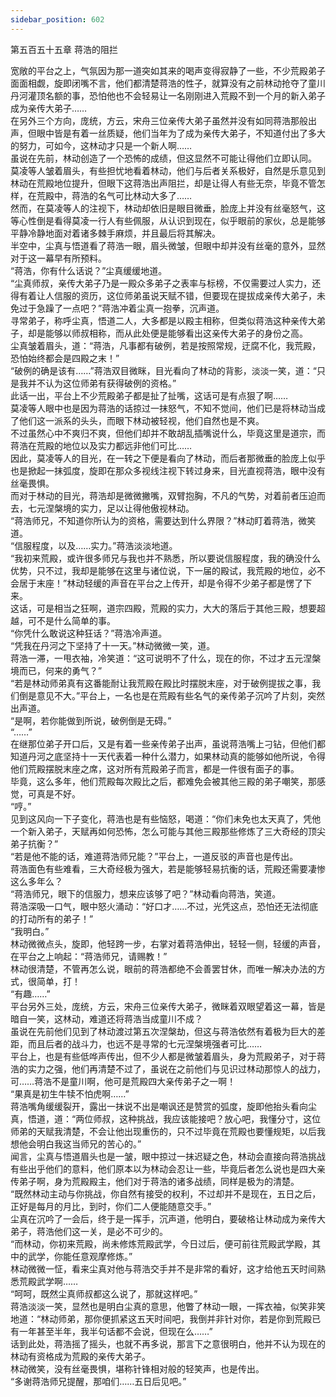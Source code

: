 ```yaml
---
sidebar_position: 602
---
```

 第五百五十五章 蒋浩的阻拦


宽敞的平台之上，气氛因为那一道突如其来的喝声变得寂静了一些，不少荒殿弟子面面相觑，旋即闭嘴不言，他们都清楚蒋浩的性子，就算没有之前林动抢夺了童川丹河灌顶名额的事，恐怕他也不会轻易让一名刚刚进入荒殿不到一个月的新入弟子成为亲传大弟子……  
在另外三个方向，庞统，方云，宋舟三位亲传大弟子虽然并没有如同蒋浩那般出声，但眼中皆是有着一丝质疑，他们当年为了成为亲传大弟子，不知道付出了多大的努力，可如今，这林动才只是一个新人啊……  
虽说在先前，林动创造了一个恐怖的成绩，但这显然不可能让得他们立即认同。  
莫凌等人皱着眉头，有些担忧地看着林动，他们与后者关系极好，自然是乐意见到林动在荒殿地位提升，但眼下这蒋浩出声阻拦，却是让得人有些无奈，毕竟不管怎样，在荒殿中，蒋浩的名气可比林动大多了……  
然而，在莫凌等人的注视下，林动却依旧是眼目微垂，脸庞上并没有丝毫怒气，这等心性倒是看得莫凌一行人有些佩服，从认识到现在，似乎眼前的家伙，总是能够平静冷静地面对着诸多棘手麻烦，并且最后将其解决。  
半空中，尘真与悟道看了蒋浩一眼，眉头微皱，但眼中却并没有丝毫的意外，显然对于这一幕早有所预料。  
“蒋浩，你有什么话说？”尘真缓缓地道。  
“尘真师叔，亲传大弟子乃是一殿众多弟子之表率与标榜，不仅需要过人实力，还得有着让人信服的资历，这位师弟虽说天赋不错，但要现在提拔成亲传大弟子，未免过于急躁了一点吧？”蒋浩冲着尘真一抱拳，沉声道。  
寻常弟子，称呼尘真，悟道二人，大多都是以殿主相称，但类似蒋浩这种亲传大弟子，却是能够以师叔相称，而从此处便是能够看出这亲传大弟子的身份之高。  
尘真皱着眉头，道：“蒋浩，凡事都有破例，若是按照常规，迂腐不化，我荒殿，恐怕始终都会是四殿之末！”  
“破例的确是该有……”蒋浩双目微眯，目光看向了林动的背影，淡淡一笑，道：“只是我并不认为这位师弟有获得破例的资格。”  
此话一出，平台上不少荒殿弟子都是扯了扯嘴，这话可是有点狠了啊……  
莫凌等人眼中也是因为蒋浩的话掠过一抹怒气，不知不觉间，他们已是将林动当成了他们这一派系的头头，而眼下林动被轻视，他们自然也是不爽。  
不过虽然心中不爽归不爽，但他们却并不敢胡乱插嘴说什么，毕竟这里是道宗，而蒋浩在荒殿的地位以及实力都远非他们可比……  
因此，莫凌等人的目光，在一转之下便是看向了林动，而后者那微垂的脸庞上似乎也是掀起一抹弧度，旋即在那众多视线注视下转过身来，目光直视蒋浩，眼中没有丝毫畏惧。  
而对于林动的目光，蒋浩却是微微撇嘴，双臂抱胸，不凡的气势，对着前者压迫而去，七元涅槃境的实力，足以让得他傲视林动。  
“蒋浩师兄，不知道你所认为的资格，需要达到什么界限？”林动盯着蒋浩，微笑道。  
“信服程度，以及……实力。”蒋浩淡淡地道。  
“我初来荒殿，或许很多师兄与我也并不熟悉，所以要说信服程度，我的确没什么优势，只不过，我却是能够在这里与诸位说，下一届的殿试，我荒殿的地位，必不会居于末座！”林动轻缓的声音在平台之上传开，却是令得不少弟子都是愣了下来。  
这话，可是相当之狂啊，道宗四殿，荒殿的实力，大大的落后于其他三殿，想要超越，可不是什么简单的事。  
“你凭什么敢说这种狂话？”蒋浩冷声道。  
“凭我在丹河之下坚持了十一天。”林动微微一笑，道。  
蒋浩一滞，一甩衣袖，冷笑道：“这可说明不了什么，现在的你，不过才五元涅槃境而已，何来的勇气？”  
“若是林动师弟真有这番能耐让我荒殿在殿比时摆脱末座，对于破例提拔之事，我们倒是意见不大。”平台上，一名也是在荒殿有些名气的亲传弟子沉吟了片刻，突然出声道。  
“是啊，若你能做到所说，破例倒是无碍。”  
“……”  
在继那位弟子开口后，又是有着一些亲传弟子出声，虽说蒋浩嘴上刁钻，但他们都知道丹河之底坚持十一天代表着一种什么潜力，如果林动真的能够如他所说，令得他们荒殿摆脱末座之席，这对所有荒殿弟子而言，都是一件很有面子的事。  
毕竟，这么多年，他们荒殿每次殿比之后，都难免会被其他三殿的弟子嘲笑，那感觉，可真是不好。  
“哼。”  
见到这风向一下子变化，蒋浩也是有些恼怒，喝道：“你们未免也太天真了，凭他一个新入弟子，天赋再如何恐怖，怎么可能与其他三殿那些修炼了三大奇经的顶尖弟子抗衡？”  
“若是他不能的话，难道蒋浩师兄能？”平台上，一道反驳的声音也是传出。  
蒋浩面色有些难看，三大奇经极为强大，若是能够轻易抗衡的话，荒殿还需要凄惨这么多年么？  
“蒋浩师兄，眼下的信服力，想来应该够了吧？”林动看向蒋浩，笑道。  
蒋浩深吸一口气，眼中怒火涌动：“好口才……不过，光凭这点，恐怕还无法彻底的打动所有的弟子！”  
“我明白。”  
林动微微点头，旋即，他轻跨一步，右掌对着蒋浩伸出，轻轻一侧，轻缓的声音，在平台之上响起：“蒋浩师兄，请赐教！”  
林动很清楚，不管再怎么说，眼前的蒋浩都绝不会善罢甘休，而唯一解决办法的方式，很简单，打！  
“有趣……”  
平台另外三处，庞统，方云，宋舟三位亲传大弟子，微眯着双眼望着这一幕，皆是暗自一笑，这林动，难道还将蒋浩当成童川不成？  
虽说在先前他们见到了林动渡过第五次涅槃劫，但这与蒋浩依然有着极为巨大的差距，而且后者的战斗力，也远不是寻常的七元涅槃境强者可比……  
平台上，也是有些低哗声传出，但不少人都是微皱着眉头，身为荒殿弟子，对于蒋浩的实力之强，他们再清楚不过了，虽说在之前他们与见识过林动那惊人的战力，可……蒋浩不是童川啊，他可是荒殿四大亲传弟子之一啊！  
“果真是初生牛犊不怕虎啊……”  
蒋浩嘴角缓缓裂开，露出一抹说不出是嘲讽还是赞赏的弧度，旋即他抬头看向尘真，悟道，道：“两位师叔，这种挑战，我应该能接吧？放心吧，我懂分寸，这位师弟的天赋我清楚，不会让他出现重伤的，只不过毕竟在荒殿也要懂规矩，以后我想他会明白我这当师兄的苦心的。”  
闻言，尘真与悟道眉头也是一皱，眼中掠过一抹迟疑之色，林动会直接向蒋浩挑战有些出乎他们的意料，他们原本以为林动会忍让一些，毕竟后者怎么说也是四大亲传弟子啊，身为荒殿殿主，他们对于蒋浩的诸多战绩，同样是极为的清楚。  
“既然林动主动与你挑战，你自然有接受的权利，不过却并不是现在，五日之后，正好是每月的月比，到时，你们二人便能随意交手。”  
尘真在沉吟了一会后，终于是一挥手，沉声道，他明白，要破格让林动成为亲传大弟子，蒋浩他们这一关，是必不可少的。  
“而林动，你初来荒殿，尚未修炼荒殿武学，今日过后，便可前往荒殿武学殿，其中的武学，你能任意观摩修炼。”  
林动微微一怔，看来尘真对他与蒋浩交手并不是非常的看好，这才给他五天时间熟悉荒殿武学啊……  
“呵呵，既然尘真师叔都这么说了，那就这样吧。”  
蒋浩淡淡一笑，显然也是明白尘真的意思，他瞥了林动一眼，一挥衣袖，似笑非笑地道：“林动师弟，那你便抓紧这五天时间吧，我倒并非针对你，若是你到荒殿已有一年甚至半年，我半句话都不会说，但现在么……”  
话到此处，蒋浩摇了摇头，也就不再多说，那言下之意很明白，他并不认为现在的林动有资格成为荒殿的亲传大弟子。  
林动微笑，没有丝毫畏惧，堪称针锋相对般的轻笑声，也是传出。  
“多谢蒋浩师兄提醒，那咱们……五日后见吧。”  
  
  
